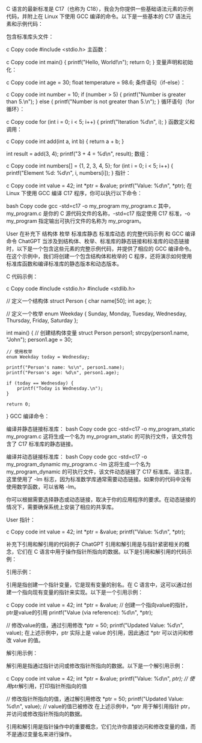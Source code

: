 
C 语言的最新标准是 C17（也称为 C18），我会为你提供一些基础语法元素的示例代码，并附上在 Linux 下使用 GCC 编译的命令。以下是一些基本的 C17 语法元素和示例代码：

包含标准库头文件：

c
Copy code
#include <stdio.h>
主函数：

c
Copy code
int main() {
    printf("Hello, World!\n");
    return 0;
}
变量声明和初始化：

c
Copy code
int age = 30;
float temperature = 98.6;
条件语句（if-else）：

c
Copy code
int number = 10;
if (number > 5) {
    printf("Number is greater than 5.\n");
} else {
    printf("Number is not greater than 5.\n");
}
循环语句（for 循环）：

c
Copy code
for (int i = 0; i < 5; i++) {
    printf("Iteration %d\n", i);
}
函数定义和调用：

c
Copy code
int add(int a, int b) {
    return a + b;
}

int result = add(3, 4);
printf("3 + 4 = %d\n", result);
数组：

c
Copy code
int numbers[] = {1, 2, 3, 4, 5};
for (int i = 0; i < 5; i++) {
    printf("Element %d: %d\n", i, numbers[i]);
}
指针：

c
Copy code
int value = 42;
int *ptr = &value;
printf("Value: %d\n", *ptr);
在 Linux 下使用 GCC 编译 C17 程序，你可以执行以下命令：

bash
Copy code
gcc -std=c17 -o my_program my_program.c
其中，my_program.c 是你的 C 源代码文件的名称，-std=c17 指定使用 C17 标准，-o my_program 指定输出可执行文件的名称为 my_program。




User
在补充下 结构体 枚举 标准库静态 标准库动态 的完整代码示例 和  GCC 编译命令
ChatGPT
当涉及到结构体、枚举、标准库的静态链接和标准库的动态链接时，以下是一个包含这些元素的完整示例代码，并提供了相应的 GCC 编译命令。在这个示例中，我们将创建一个包含结构体和枚举的 C 程序，还将演示如何使用标准库函数和编译标准库的静态版本和动态版本。

C 代码示例：

c
Copy code
#include <stdio.h>
#include <stdlib.h>

// 定义一个结构体
struct Person {
    char name[50];
    int age;
};

// 定义一个枚举
enum Weekday { Sunday, Monday, Tuesday, Wednesday, Thursday, Friday, Saturday };

int main() {
    // 创建结构体变量
    struct Person person1;
    strcpy(person1.name, "John");
    person1.age = 30;

    // 使用枚举
    enum Weekday today = Wednesday;

    printf("Person's name: %s\n", person1.name);
    printf("Person's age: %d\n", person1.age);

    if (today == Wednesday) {
        printf("Today is Wednesday.\n");
    }

    return 0;
}
GCC 编译命令：

编译并静态链接标准库：
bash
Copy code
gcc -std=c17 -o my_program_static my_program.c
这将生成一个名为 my_program_static 的可执行文件，该文件包含了 C17 标准库的静态链接。

编译并动态链接标准库：
bash
Copy code
gcc -std=c17 -o my_program_dynamic my_program.c -lm
这将生成一个名为 my_program_dynamic 的可执行文件，该文件动态链接了 C17 标准库。请注意，这里使用了 -lm 标志，因为标准数学库通常需要动态链接。如果你的代码中没有使用数学函数，可以省略 -lm。

你可以根据需要选择静态或动态链接，取决于你的应用程序的要求。在动态链接的情况下，需要确保系统上安装了相应的共享库。




User
指针：

c
Copy code
int value = 42;
int *ptr = &value;
printf("Value: %d\n", *ptr); 

补充下引用和解引用的代码例子
ChatGPT
引用和解引用是与指针紧密相关的概念，它们在 C 语言中用于操作指针所指向的数据。以下是引用和解引用的代码示例：

引用示例：

引用是指创建一个指针变量，它是现有变量的别名。在 C 语言中，这可以通过创建一个指向现有变量的指针来实现。以下是一个引用示例：

c
Copy code
int value = 42;
int *ptr = &value; // 创建一个指向value的指针，ptr是value的引用
printf("Value (via reference): %d\n", *ptr);

// 修改value的值，通过引用修改
*ptr = 50;
printf("Updated Value: %d\n", value);
在上述示例中，ptr 实际上是 value 的引用，因此通过 *ptr 可以访问和修改 value 的值。

解引用示例：

解引用是指通过指针访问或修改指针所指向的数据。以下是一个解引用示例：

c
Copy code
int value = 42;
int *ptr = &value;
printf("Value: %d\n", *ptr); // 使用*ptr解引用，打印指针所指向的值

// 修改指针所指向的值，通过解引用修改
*ptr = 50;
printf("Updated Value: %d\n", value); // value的值已被修改
在上述示例中，*ptr 用于解引用指针 ptr，并访问或修改指针所指向的数据。

引用和解引用是指针操作中的重要概念，它们允许你直接访问和修改变量的值，而不是通过变量名来进行操作。
